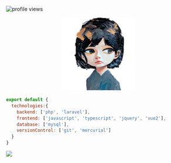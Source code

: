 ![profile views](https://komarev.com/ghpvc/?username=rogeraabbccdd)

<div align="center">
  <img src="image/painting.png" height="200">
</div>

```js
export default {
  technologies:{
    backend: ['php', 'laravel'],
    frontend: ['javascript', 'typescript', 'jquery', 'vue2'],
    database: ['mysql'],
    versionControl: ['git', 'mercurial']
  }
}
```
<img src="https://github-profile-summary-cards.vercel.app/api/cards/profile-details?username=Changtingweiyuanyuan&theme=calm" height="200">